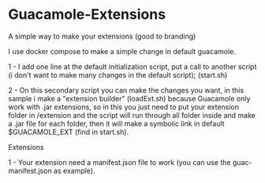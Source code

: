 # Guacamole-Extensions
A simple way to make your extensions (good to branding)

I use docker compose to make a simple change in default guacamole.

1 - I add one line at the default initialization script, put a call to another script (i don't want to make many changes in the default script); (start.sh)

2 - On this secondary script you can make the changes you want, in this sample i make a "extension builder" (loadExt.sh) because Guacamole only work with .jar extensions, so in this you just need to put your extension folder in /extension and the script will run through all folder inside and make a .jar file for each folder, then it will make a symbolic link in default $GUACAMOLE_EXT (find in start.sh).

Extensions

1 - Your extension need a manifest.json file to work (you can use the guac-manifest.json as example).
